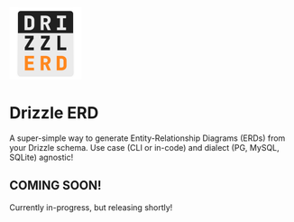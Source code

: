 <img src="./drizzle-erd-logo.png" width=128 />

# Drizzle ERD

A super-simple way to generate Entity-Relationship Diagrams (ERDs) from your Drizzle schema. Use case (CLI or in-code) and dialect (PG, MySQL, SQLite) agnostic!

## COMING SOON!

Currently in-progress, but releasing shortly!
